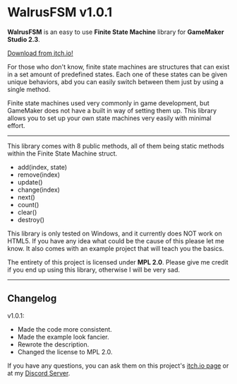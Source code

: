 # WalrusFSM v1.0.1

**WalrusFSM** is an easy to use **Finite State Machine** library for **GameMaker Studio 2.3**.

[Download from itch.io!](https://mors-games.itch.io/WalrusFSM)

For those who don't know, finite state machines are structures that can exist in a set amount of predefined states. Each one of these states can be given unique behaviors, abd you can easily switch between them just by using a single method.

Finite state machines used very commonly in game development, but GameMaker does not have a built in way of setting them up. This library allows you to set up your own state machines very easily with minimal effort.

---

This library comes with 8 public methods, all of them being static methods within the Finite State Machine struct.
- add(index, state)
- remove(index)
- update()
- change(index)
- next()
- count()
- clear()
- destroy()

This library is only tested on Windows, and it currently does NOT work on HTML5. If you have any idea what could be the cause of this please let me know. It also comes with an example project that will teach you the basics.

The entirety of this project is licensed under **MPL 2.0**. Please give me credit if you end up using this library, otherwise I will be very sad.

---

## Changelog
v1.0.1:
- Made the code more consistent.
- Made the example look fancier.
- Rewrote the description.
- Changed the license to MPL 2.0.

If you have any questions, you can ask them on this project's [itch.io page](https://mors-games.itch.io/WalrusFSM) or at my [Discord Server](https://discord.gg/4jgSARF).